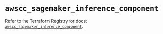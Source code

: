 # `awscc_sagemaker_inference_component`

Refer to the Terraform Registry for docs: [`awscc_sagemaker_inference_component`](https://registry.terraform.io/providers/hashicorp/awscc/0.70.0/docs/resources/sagemaker_inference_component).
